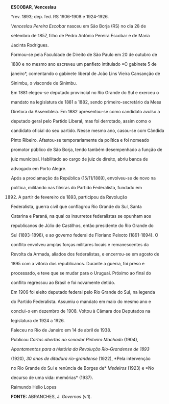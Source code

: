 **ESCOBAR**, **Venceslau**



\*rev. 1893; dep. fed. RS 1906-1908 e 1924-1926.



*Venceslau Pereira Escobar* nasceu em São Borja (RS) no dia 28 de

setembro de 1857, filho de Pedro Antônio Pereira Escobar e de Maria

Jacinta Rodrigues.



Formou-se pela Faculdade de Direito de São Paulo em 20 de outubro de

1880 e no mesmo ano escreveu um panfleto intitulado *O gabinete 5 de

janeiro*, comentando o gabinete liberal de João Lins Vieira Cansanção de

Sinimbu, o visconde de Sinimbu.



Em 1881 elegeu-se deputado provincial no Rio Grande do Sul e exerceu o

mandato na legislatura de 1881 a 1882, sendo primeiro-secretário da Mesa

Diretora da Assembleia. Em 1882 apresentou-se como candidato avulso a

deputado geral pelo Partido Liberal, mas foi derrotado, assim como o

candidato oficial do seu partido. Nesse mesmo ano, casou-se com Cândida

Pinto Ribeiro. Afastou-se temporariamente da política e foi nomeado

promotor público de São Borja, tendo também desempenhado a função de

juiz municipal. Habilitado ao cargo de juiz de direito, abriu banca de

advogado em Porto Alegre.



Após a proclamação da República (15/11/1889), envolveu-se de novo na

política, militando nas fileiras do Partido Federalista, fundado em

1892. A partir de fevereiro de 1893, participou da Revolução

Federalista, guerra civil que conflagrou Rio Grande do Sul, Santa

Catarina e Paraná, na qual os insurretos federalistas se opunham aos

republicanos de Júlio de Castilhos, então presidente do Rio Grande do

Sul (1893-1898), e ao governo federal de Floriano Peixoto (1891-1894). O

conflito envolveu amplas forças militares locais e remanescentes da

Revolta da Armada, aliados dos federalistas, e encerrou-se em agosto de

1895 com a vitória dos republicanos. Durante a guerra, foi preso e

processado, e teve que se mudar para o Uruguai. Próximo ao final do

conflito regressou ao Brasil e foi novamente detido.



Em 1906 foi eleito deputado federal pelo Rio Grande do Sul, na legenda

do Partido Federalista. Assumiu o mandato em maio do mesmo ano e

conclui-o em dezembro de 1908. Voltou à Câmara dos Deputados na

legislatura de 1924 a 1926.



Faleceu no Rio de Janeiro em 14 de abril de 1938.



Publicou *Cartas abertas ao senador Pinheiro Machado* (1904),

*Apontamentos* *para a história da Revolução Rio-Grandense de 1893*

(1920), *30 anos de ditadura rio*-*grandense* (1922), *Pela intervenção

no Rio Grande do Sul e renúncia de Borges de* *Medeiros* (1923) e *No

decurso de uma vida: memórias* (1937).



Raimundo Hélio Lopes



**FONTE:** ABRANCHES, J. *Governos* (v.1).

